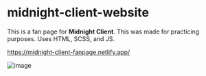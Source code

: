 # midnight-client-website
This is a fan page for **Midnight Client**. This was made for practicing purposes. Uses HTML, SCSS, and JS.

https://midnight-client-fanpage.netlify.app/

![image](https://user-images.githubusercontent.com/79361847/167284514-2d3f2eb1-5d79-43c2-9ace-5f7eacb358bb.png)
